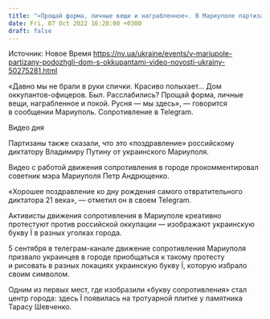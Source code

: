 ```yaml
---
title: "«Прощай форма, личные вещи и награбленное». В Мариуполе партизаны подожгли дом, где расквартированы российские оккупанты"
date: Fri, 07 Oct 2022 16:28:00 +0300
draft: false
---
```

Источник: Новое Время https://nv.ua/ukraine/events/v-mariupole-partizany-podozhgli-dom-s-okkupantami-video-novosti-ukrainy-50275281.html


«Давно мы не брали в руки спички. Красиво полыхает… Дом оккупантов-офицеров. Был. Расслабились? Прощай форма, личные вещи, награбленное и покой. Русня — мы здесь», — говорится в сообщении Мариуполь. Сопротивление в Telegram.

 Видео дня   

Партизаны также сказали, что это «поздравление» российскому диктатору Владимиру Путину от украинского Мариуполя.

Видео с работой движения сопротивления в городе прокомментировал советник мэра Мариуполя Петр Андрющенко.

«Хорошее поздравление ко дну рождения самого отвратительного диктатора 21 века», — отметил он в своем Telegram.

Активисты движения сопротивления в Мариуполе креативно протестуют против российской оккупации — изображают украинскую букву Ї в разных уголках города.

5 сентября в телеграм-канале движение сопротивления Мариуполя призвало украинцев в городе приобщаться к такому протесту и рисовать в разных локациях украинскую букву Ї, которую избрало своим символом.

Одним из первых мест, где изобразили «букву сопротивления» стал центр города: здесь Ї появилась на тротуарной плитке у памятника Тарасу Шевченко.
